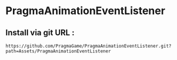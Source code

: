 # PragmaAnimationEventListener
## Install via git URL :
```
https://github.com/PragmaGame/PragmaAnimationEventListener.git?path=Assets/PragmaAnimationEventListener
```
